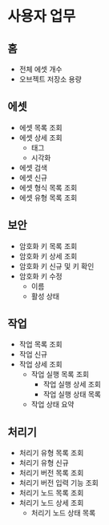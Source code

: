 # 사용자 업무

## 홈
- 전체 에셋 개수
- 오브젝트 저장소 용량

## 에셋
- 에셋 목록 조회
- 에셋 상세 조회
    - 태그
    - 시각화
- 에셋 검색
- 에셋 신규
- 에셋 형식 목록 조회
- 에셋 유형 목록 조회

## 보안
- 암호화 키 목록 조회
- 암호화 키 상세 조회
- 암호화 키 신규 및 키 확인
- 암호화 키 수정
    - 이름
    - 활성 상태

## 작업
- 작업 목록 조회
- 작업 신규
- 작업 상세 조회
    - 작업 실행 목록 조회
        - 작업 실행 상세 조회
        - 작업 실행 상태 목록
    - 작업 상태 요약

## 처리기
- 처리기 유형 목록 조회
- 처리기 유형 신규
- 처리기 버전 목록 조회
- 처리기 버전 입력 기능 조회
- 처리기 노드 목록 조회
- 처리기 노드 상세 조회
    - 처리기 노드 상태 목록
